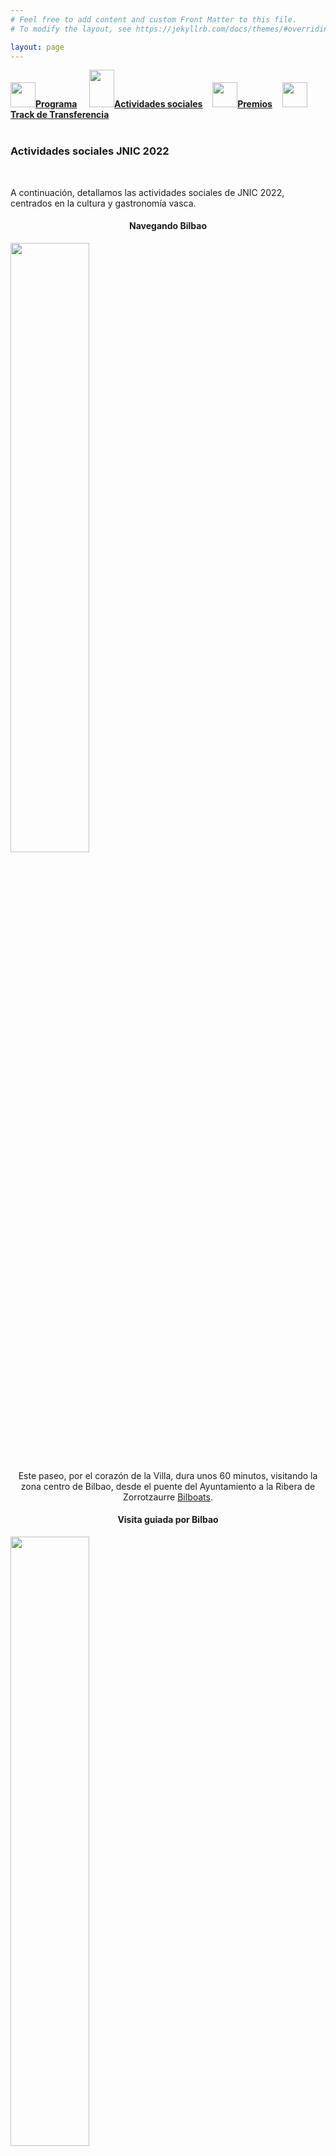 ```yaml
---
# Feel free to add content and custom Front Matter to this file.
# To modify the layout, see https://jekyllrb.com/docs/themes/#overriding-theme-defaults

layout: page
---
```


<!--
__[Programa]({{site.url}}/programa)__ / [Actividades Sociales]({{site.url}}/actividades-sociales) / [Premios JNIC 2021]({{site.url}}/premios) / [Track de transferencia]({{site.url}}/track-transferencia)
-->
<div class="text-center">
<a href="{{site.url}}/programa"><img src="{{site.url}}/images/IcoPrograma.jpg" class="img-circle" 	width="40" height="40"><strong>Programa</strong></a> &nbsp;&nbsp;&nbsp;
<a href="{{site.url}}/actividades-sociales"><img src="{{site.url}}/images/IcoActividades.jpg" class="img-circle" 	width="40" height="60"><strong>Actividades sociales</strong></a>&nbsp;&nbsp;&nbsp;
<a href="{{site.url}}/premios"><img src="{{site.url}}/images/IcoPremios.jpg" class="img-circle" 	width="40" height="40"><strong>Premios</strong></a>&nbsp;&nbsp;&nbsp;
<a href="{{site.url}}/track-transferencia" class=""><img src="{{site.url}}/images/IcoTrackTX.jpg" class="img-circle" 	width="40" height="40"><strong>Track de Transferencia</strong></a>
</div><br>

### __Actividades sociales JNIC 2022__
<br>
<!-- <h5 style="color:white; background-color: #550000;" class="text-center"><i class="far fa-clock mr-3"></i> <b>Contenido de las actividades proximamente...</b></h5>
 <br><br> -->


A continuación, detallamos las actividades sociales de JNIC 2022, centrados en la cultura y gastronomía vasca.
<div class="container">
  <div class="row">
    <div class="col-xs-12 col-sm-4">
      <h4 style="text-align:center">Navegando Bilbao</h4>
      <img style="width:50%;height:auto" src="{{site.url}}/images/actividades/boats.png"/>
      <p style="text-align:center"> Este paseo, por el corazón de la Villa, dura unos 60 minutos, visitando la zona centro de Bilbao, desde el puente del Ayuntamiento a la Ribera de Zorrotzaurre <a href="https://www.bilboats.com/navegando-bilbao/">Bilboats</a>.</p>
    </div>
    <div class="col-xs-12 col-sm-4">
      <h4 style="text-align:center">Visita guiada por Bilbao</h4>
      <img style="width:50%;height:auto" src="{{site.url}}/images/actividades/guggenheim.jpg"/>
      <p style="text-align:center">Paseo por Bilbao con información sobre la historia y arquitectura de la villa</p>
    </div>
     <!--                             
    <div class="col-xs-12 col-sm-4">
      <h4 style="text-align:center">Paseo en catamarán</h4>
      <img style="width:100%;height:auto" src="./assets/images/paseo-en-catamaran.jpg"/>
      <p style="text-align:center">Paseo por la Bahía de la Concha en el catamarán <a href="http://www.ciudadsansebastian.com/">Ciudad de San Sebastián</a></p>
    </div>-->
  </div>
<!--

<p align="center"><b><i>(Pulsa en la imagen para cargar la galería).</i></b></p>

<div align="center" style="padding: 15px">
<a data-fancybox="gallery-actividades" data-caption='1 - Visita al museo Guggenheim.' href="{{site.url}}/images/actividades/guggenheim.jpg"><img src="{{site.url}}/images/actividades/guggenheim.jpg" style="max-height: 600px;"></a>
<a data-fancybox="gallery-actividades" data-caption='2 - Cena en el restaurante Bistró Guggenheim.' href="{{site.url}}/images/actividades/bistro.png"></a>
<a data-fancybox="gallery-actividades" data-caption='3 - Navegando al mar.' href="{{site.url}}/images/actividades/boats.png"></a> -->
<!-- <a data-fancybox="gallery-actividades" data-caption='2 - Cena "a la luz de las estrellas".' href="{{site.url}}/images/actividades/Cena estrellas.jpg"></a>
<a data-fancybox="gallery-actividades" data-caption='5 - Visita Guiada "Cáceres Ciudad Monumental".' href="{{site.url}}/images/actividades/Visita Guiada Cáceres Ciudad Monumental.jpg"></a>
<a data-fancybox="gallery-actividades" data-caption='6 - Cena de Gala – Castillo de la Arguijuela.' href="{{site.url}}/images/actividades/Cena de Gala - Castillo de la Arguijuela.jpg"></a>
</div> -->
